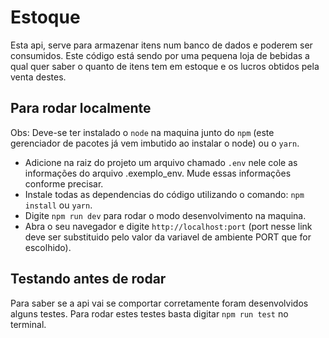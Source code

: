 # Estoque

Esta api, serve para armazenar itens num banco de dados e poderem ser consumidos.
Este código está sendo por uma pequena loja de bebidas a qual quer saber o quanto de itens tem em estoque e os lucros obtidos pela venta destes.

## Para rodar localmente

Obs: Deve-se ter instalado o `node` na maquina junto do `npm` (este gerenciador de pacotes já vem imbutido ao instalar o node) ou o `yarn`.

- Adicione na raiz do projeto um arquivo chamado `.env` nele cole as informações do arquivo .exemplo_env. Mude essas informações conforme precisar.
- Instale todas as dependencias do código utilizando o comando: `npm install` ou `yarn`.
- Digite `npm run dev` para rodar o modo desenvolvimento na maquina.
- Abra o seu navegador e digite `http://localhost:port` (port nesse link deve ser substituido pelo valor da variavel de ambiente PORT que for escolhido).

## Testando antes de rodar

Para saber se a api vai se comportar corretamente foram desenvolvidos alguns testes. Para rodar estes testes basta digitar `npm run test` no terminal.